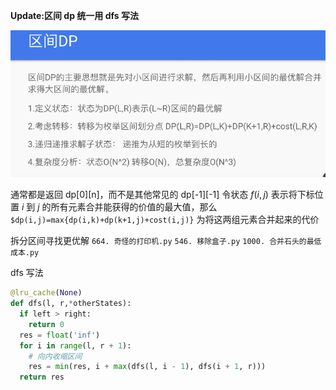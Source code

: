 **Update:区间 dp 统一用 dfs 写法**

<!-- 这类题目一般1 <= s.length <= 100 -->
<!-- 时间复杂度O(n^3) -->

![图 5](../../../images/a0f5c67d2e12b1e578727d1eefac0034b25b24c81e010d709876c132716daf69.png)

通常都是返回 dp[0][n]，而不是其他常见的 dp[-1][-1]
令状态 $f(i,j)$ 表示将下标位置 $i$ 到 $j$ 的所有元素合并能获得的价值的最大值，那么 `$dp(i,j)=max{dp(i,k)+dp(k+1,j)+cost(i,j)}` 为将这两组元素合并起来的代价

拆分区间寻找更优解
`664. 奇怪的打印机.py`
`546. 移除盒子.py`
`1000. 合并石头的最低成本.py `

dfs 写法

```Python
@lru_cache(None)
def dfs(l, r,*otherStates):
  if left > right:
    return 0
  res = float('inf')
  for i in range(l, r + 1):
    # 向内收缩区间
    res = min(res, i + max(dfs(l, i - 1), dfs(i + 1, r)))
  return res
```

